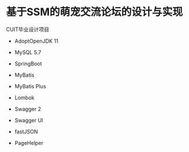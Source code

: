 # 基于SSM的萌宠交流论坛的设计与实现

CUIT毕业设计项目 

- AdoptOpenJDK 11

- MySQL 5.7

- SpringBoot

- MyBatis

- MyBatis Plus

- Lombok

- Swagger 2

- Swagger UI

- fastJSON

- PageHelper
